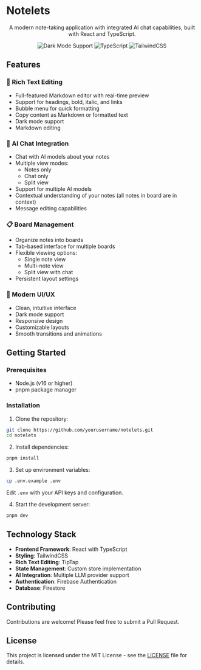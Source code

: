 # Notelets

<div align="center">

A modern note-taking application with integrated AI chat capabilities, built with React and TypeScript.

![Dark Mode Support](https://img.shields.io/badge/dark%20mode-supported-dark?style=flat-square)
![TypeScript](https://img.shields.io/badge/TypeScript-Ready-blue?style=flat-square)
![TailwindCSS](https://img.shields.io/badge/TailwindCSS-Styled-38B2AC?style=flat-square)

</div>

## Features

### 📝 Rich Text Editing
- Full-featured Markdown editor with real-time preview
- Support for headings, bold, italic, and links
- Bubble menu for quick formatting
- Copy content as Markdown or formatted text
- Dark mode support
- Markdown editing

### 🤖 AI Chat Integration
- Chat with AI models about your notes
- Multiple view modes:
  - Notes only
  - Chat only
  - Split view
- Support for multiple AI models
- Contextual understanding of your notes (all notes in board are in context)
- Message editing capabilities

### 📋 Board Management
- Organize notes into boards
- Tab-based interface for multiple boards
- Flexible viewing options:
  - Single note view
  - Multi-note view
  - Split view with chat
- Persistent layout settings

### 💫 Modern UI/UX
- Clean, intuitive interface
- Dark mode support
- Responsive design
- Customizable layouts
- Smooth transitions and animations

## Getting Started

### Prerequisites
- Node.js (v16 or higher)
- pnpm package manager

### Installation

1. Clone the repository:
```bash
git clone https://github.com/yourusername/notelets.git
cd notelets
```

2. Install dependencies:
```bash
pnpm install
```

3. Set up environment variables:
```bash
cp .env.example .env
```
Edit `.env` with your API keys and configuration.

4. Start the development server:
```bash
pnpm dev
```

## Technology Stack

- **Frontend Framework**: React with TypeScript
- **Styling**: TailwindCSS
- **Rich Text Editing**: TipTap
- **State Management**: Custom store implementation
- **AI Integration**: Multiple LLM provider support
- **Authentication**: Firebase Authentication
- **Database**: Firestore

## Contributing

Contributions are welcome! Please feel free to submit a Pull Request.

## License

This project is licensed under the MIT License - see the [LICENSE](LICENSE) file for details. 

